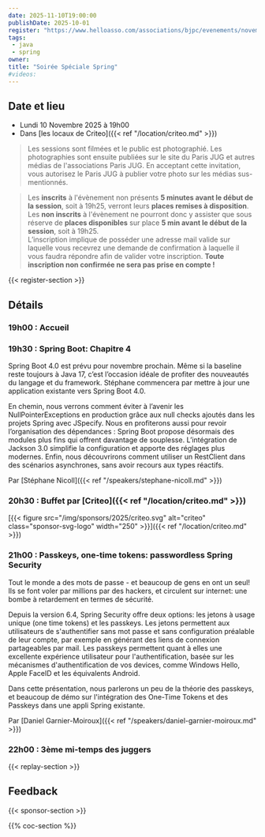 ```yaml
---
date: 2025-11-10T19:00:00
publishDate: 2025-10-01
register: "https://www.helloasso.com/associations/bjpc/evenements/novembre-2025-10"
tags:
 - java
 - spring
owner: 
title: "Soirée Spéciale Spring"
#videos:
---
```


## Date et lieu

* Lundi 10 Novembre 2025 à 19h00
* Dans [les locaux de Criteo]({{< ref "/location/criteo.md" >}})

> Les sessions sont filmées et le public est photographié.
Les photographies sont ensuite publiées sur le site du Paris JUG et autres médias de l'associations Paris JUG.
En acceptant cette invitation, vous autorisez le Paris JUG à publier votre photo sur les médias sus-mentionnés.

> Les **inscrits** à l'évènement non présents **5 minutes avant le début de la session**, soit à 19h25, verront leurs **places remises à disposition**.  
Les **non inscrits** à l'évènement ne pourront donc y assister que sous réserve de **places disponibles** sur place **5 min avant le début de la session**, soit à 19h25.  
L’inscription implique de posséder une adresse mail valide sur laquelle vous recevrez une demande de confirmation à laquelle il vous faudra répondre afin de valider votre inscription.
**Toute inscription non confirmée ne sera pas prise en compte !**

{{< register-section >}}

## Détails

### 19h00 : Accueil

### 19h30 : Spring Boot: Chapitre 4

Spring Boot 4.0 est prévu pour novembre prochain. Même si la baseline reste toujours à Java 17, c’est l’occasion idéale de profiter des nouveautés du langage et du framework. Stéphane commencera par mettre à jour une application existante vers Spring Boot 4.0.

En chemin, nous verrons comment éviter à l’avenir les NullPointerExceptions en production grâce aux null checks ajoutés dans les projets Spring avec JSpecify. Nous en profiterons aussi pour revoir l’organisation des dépendances : Spring Boot propose désormais des modules plus fins qui offrent davantage de souplesse. L’intégration de Jackson 3.0 simplifie la configuration et apporte des réglages plus modernes. Enfin, nous découvrirons comment utiliser un RestClient dans des scénarios asynchrones, sans avoir recours aux types réactifs.

Par [Stéphane Nicoll]({{< ref "/speakers/stephane-nicoll.md" >}})

### 20h30 : Buffet par [Criteo]({{< ref "/location/criteo.md" >}})

[{{< figure src="/img/sponsors/2025/criteo.svg" alt="criteo" class="sponsor-svg-logo" width="250" >}}]({{< ref "/location/criteo.md" >}}) 

### 21h00 : Passkeys, one-time tokens: passwordless Spring Security

Tout le monde a des mots de passe - et beaucoup de gens en ont un seul! Ils se font voler par millions par des hackers, et circulent sur internet: une bombe à retardement en termes de sécurité.

Depuis la version 6.4, Spring Security offre deux options: les jetons à usage unique (one time tokens) et les passkeys. Les jetons permettent aux utilisateurs de s'authentifier sans mot passe et sans configuration préalable de leur compte, par exemple en générant des liens de connexion partageables par mail. Les passkeys permettent quant à elles une excellente expérience utilisateur pour l'authentification, basée sur les mécanismes d'authentification de vos devices, comme Windows Hello, Apple FaceID et les équivalents Android.

Dans cette présentation, nous parlerons un peu de la théorie des passkeys, et beaucoup de démo sur l'intégration des One-Time Tokens et des Passkeys dans une appli Spring existante.

Par [Daniel Garnier-Moiroux]({{< ref "/speakers/daniel-garnier-moiroux.md" >}})

### 22h00 : 3ème mi-temps des juggers

{{< replay-section >}}

## Feedback

{{< sponsor-section >}}

{{% coc-section %}}
